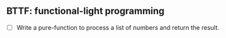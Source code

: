 ## BTTF: functional-light programming

* [ ] Write a pure-function to process a list of numbers and return the result.
